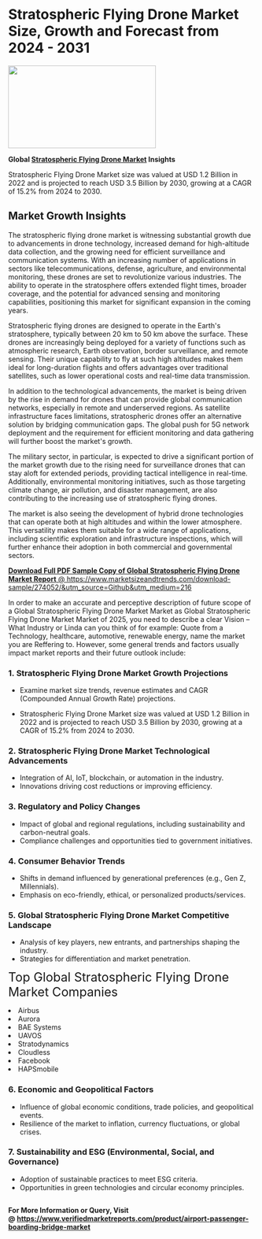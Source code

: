 <H1>Stratospheric Flying Drone Market Size, Growth and Forecast from 2024 - 2031</H1><img class="aligncenter size-medium wp-image-584254" src="https://thirdeyenews.in/wp-content/uploads/2024/09/Global-Market-Research-300x168.jpeg" alt="" width="300" height="168" /><p><strong>Global&nbsp;<a href="https://www.marketsizeandtrends.com/download-sample/274052/&amp;utm_source=Github&utm_medium=216">Stratospheric Flying Drone Market</a> Insights</strong></p><p>Stratospheric Flying Drone Market size was valued at USD 1.2 Billion in 2022 and is projected to reach USD 3.5 Billion by 2030, growing at a CAGR of 15.2% from 2024 to 2030.</p><p><h2>Market Growth Insights</h2> <p>The stratospheric flying drone market is witnessing substantial growth due to advancements in drone technology, increased demand for high-altitude data collection, and the growing need for efficient surveillance and communication systems. With an increasing number of applications in sectors like telecommunications, defense, agriculture, and environmental monitoring, these drones are set to revolutionize various industries. The ability to operate in the stratosphere offers extended flight times, broader coverage, and the potential for advanced sensing and monitoring capabilities, positioning this market for significant expansion in the coming years.</p> <p><a href="#"></a></p> <p>Stratospheric flying drones are designed to operate in the Earth's stratosphere, typically between 20 km to 50 km above the surface. These drones are increasingly being deployed for a variety of functions such as atmospheric research, Earth observation, border surveillance, and remote sensing. Their unique capability to fly at such high altitudes makes them ideal for long-duration flights and offers advantages over traditional satellites, such as lower operational costs and real-time data transmission.</p> <p>In addition to the technological advancements, the market is being driven by the rise in demand for drones that can provide global communication networks, especially in remote and underserved regions. As satellite infrastructure faces limitations, stratospheric drones offer an alternative solution by bridging communication gaps. The global push for 5G network deployment and the requirement for efficient monitoring and data gathering will further boost the market's growth.</p> <p>The military sector, in particular, is expected to drive a significant portion of the market growth due to the rising need for surveillance drones that can stay aloft for extended periods, providing tactical intelligence in real-time. Additionally, environmental monitoring initiatives, such as those targeting climate change, air pollution, and disaster management, are also contributing to the increasing use of stratospheric flying drones.</p> <p>The market is also seeing the development of hybrid drone technologies that can operate both at high altitudes and within the lower atmosphere. This versatility makes them suitable for a wide range of applications, including scientific exploration and infrastructure inspections, which will further enhance their adoption in both commercial and governmental sectors.</p> <p><a href="#"></p><p><span class=""><strong>Download Full PDF Sample Copy of Global Stratospheric Flying Drone Market Report</strong> @ <a href="https://www.marketsizeandtrends.com/download-sample/274052/&amp;utm_source=Github&utm_medium=216" target="_blank">https://www.marketsizeandtrends.com/download-sample/274052/&amp;utm_source=Github&utm_medium=216</a></span></p><p>In order to make an accurate and perceptive description of future scope of a Global&nbsp;Stratospheric Flying Drone Market Market as Global&nbsp;Stratospheric Flying Drone Market Market of 2025, you need to describe a clear Vision &ndash; What Industry or Linda can you think of for example: Quote from a Technology, healthcare, automotive, renewable energy, name the market you are Reffering to. However, some general trends and factors usually impact market reports and their future outlook include:</p><h3>1.&nbsp;<strong>Stratospheric Flying Drone Market Growth Projections</strong></h3><ul><li>Examine market size trends, revenue estimates and CAGR (Compounded Annual Growth Rate) projections.</li><li><p>Stratospheric Flying Drone Market size was valued at USD 1.2 Billion in 2022 and is projected to reach USD 3.5 Billion by 2030, growing at a CAGR of 15.2% from 2024 to 2030.</p></li></ul><h3>2.&nbsp;<strong>Stratospheric Flying Drone Market Technological Advancements</strong></h3><ul><li>Integration of AI, IoT, blockchain, or automation in the industry.</li><li>Innovations driving cost reductions or improving efficiency.</li></ul><h3>3.&nbsp;<strong>Regulatory and Policy Changes</strong></h3><ul><li>Impact of global and regional regulations, including sustainability and carbon-neutral goals.</li><li>Compliance challenges and opportunities tied to government initiatives.</li></ul><h3>4.&nbsp;<strong>Consumer Behavior Trends</strong></h3><ul><li>Shifts in demand influenced by generational preferences (e.g., Gen Z, Millennials).</li><li>Emphasis on eco-friendly, ethical, or personalized products/services.</li></ul><h3>5.&nbsp;<strong>Global Stratospheric Flying Drone Market Competitive Landscape</strong></h3><ul><li>Analysis of key players, new entrants, and partnerships shaping the industry.</li><li>Strategies for differentiation and market penetration.</li></ul><p data-pm-slice="1 1 []"><span style="color: inherit; font-family: inherit; font-size: 25px;">Top Global Stratospheric Flying Drone Market Companies</span></p><div class="" data-test-id=""><p><li>Airbus</li><li> Aurora</li><li> BAE Systems</li><li> UAVOS</li><li> Stratodynamics</li><li> Cloudless</li><li> Facebook</li><li> HAPSmobile</li></p></div><h3>6.&nbsp;<strong>Economic and Geopolitical Factors</strong></h3><ul><li>Influence of global economic conditions, trade policies, and geopolitical events.</li><li>Resilience of the market to inflation, currency fluctuations, or global crises.</li></ul><h3>7.&nbsp;<strong>Sustainability and ESG (Environmental, Social, and Governance)</strong></h3><ul><li>Adoption of sustainable practices to meet ESG criteria.</li><li>Opportunities in green technologies and circular economy principles.</li></ul><h2><strong style="font-size: 14px;">For More Information or Query, Visit @&nbsp;</strong><a style="background-color: #ffffff; font-size: 14px;" href="https://www.marketsizeandtrends.com/report/stratospheric-flying-drone-market/" target="_blank">https://www.verifiedmarketreports.com/product/airport-passenger-boarding-bridge-market</a></h2>
